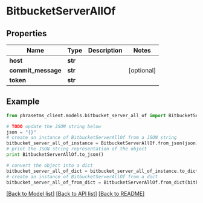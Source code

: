 # BitbucketServerAllOf

## Properties

| Name               | Type    | Description | Notes      |
| ------------------ | ------- | ----------- | ---------- |
| **host**           | **str** |             |
| **commit_message** | **str** |             | [optional] |
| **token**          | **str** |             |

## Example

```python
from phrasetms_client.models.bitbucket_server_all_of import BitbucketServerAllOf

# TODO update the JSON string below
json = "{}"
# create an instance of BitbucketServerAllOf from a JSON string
bitbucket_server_all_of_instance = BitbucketServerAllOf.from_json(json)
# print the JSON string representation of the object
print BitbucketServerAllOf.to_json()

# convert the object into a dict
bitbucket_server_all_of_dict = bitbucket_server_all_of_instance.to_dict()
# create an instance of BitbucketServerAllOf from a dict
bitbucket_server_all_of_from_dict = BitbucketServerAllOf.from_dict(bitbucket_server_all_of_dict)
```

[[Back to Model list]](../README.md#documentation-for-models) [[Back to API list]](../README.md#documentation-for-api-endpoints) [[Back to README]](../README.md)
